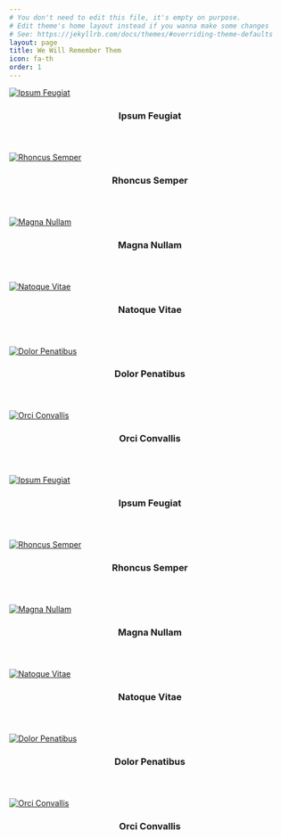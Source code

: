 ```yaml
---
# You don't need to edit this file, it's empty on purpose.
# Edit theme's home layout instead if you wanna make some changes
# See: https://jekyllrb.com/docs/themes/#overriding-theme-defaults
layout: page
title: We Will Remember Them
icon: fa-th
order: 1
---
```


<div class="row">
  <div class="3u 4u(narrower) 12u$(mobile)">
    <div class="item">
      <a href="{{ '2018/01/12/elements.html' | relative_url }}" class="image fit"><img src="{{ 'assets/images/pic02.jpg' | relative_url }}" alt="Ipsum Feugiat" /></a>
      <header>
        <h3>Ipsum Feugiat</h3>
      </header>
    </div>
    <div class="item">
      <a href="#" class="image fit"><img src="{{ 'assets/images/pic03.jpg' | relative_url }}" alt="Rhoncus Semper" /></a>
      <header>
        <h3>Rhoncus Semper</h3>
      </header>
    </div>
  </div>
  <div class="3u 4u(narrower) 12u$(mobile)">
    <div class="item">
      <a href="#" class="image fit"><img src="{{ 'assets/images/pic04.jpg' | relative_url }}" alt="Magna Nullam" /></a>
      <header>
        <h3>Magna Nullam</h3>
      </header>
    </div>
    <div class="item">
      <a href="#" class="image fit"><img src="{{ 'assets/images/pic05.jpg' | relative_url }}" alt="Natoque Vitae" /></a>
      <header>
        <h3>Natoque Vitae</h3>
      </header>
    </div>
  </div>
  <div class="3u 4u$(narrower) 12u$(mobile)">
    <div class="item">
      <a href="#" class="image fit"><img src="{{ 'assets/images/pic06.jpg' | relative_url }}" alt="Dolor Penatibus" /></a>
      <header>
        <h3>Dolor Penatibus</h3>
      </header>
    </div>
    <div class="item">
      <a href="#" class="image fit"><img src="{{ 'assets/images/pic07.jpg' | relative_url }}" alt="Orci Convallis" /></a>
      <header>
        <h3>Orci Convallis</h3>
      </header>
    </div>
  </div>
</div>

<div class="row">
  <div class="3u 4u(narrower) 12u$(mobile)">
    <div class="item">
      <a href="{{ '2018/01/12/elements.html' | relative_url }}" class="image fit"><img src="{{ 'assets/images/pic02.jpg' | relative_url }}" alt="Ipsum Feugiat" /></a>
      <header>
        <h3>Ipsum Feugiat</h3>
      </header>
    </div>
  </div>
  <div class="3u 4u$(narrower) 12u$(mobile)">
    <div class="item">
      <a href="#" class="image fit"><img src="{{ 'assets/images/pic03.jpg' | relative_url }}" alt="Rhoncus Semper" /></a>
      <header>
        <h3>Rhoncus Semper</h3>
      </header>
    </div>
  </div>
  <div class="3u$ 4u(narrower) 12u$(mobile)">
    <div class="item">
      <a href="#" class="image fit"><img src="{{ 'assets/images/pic04.jpg' | relative_url }}" alt="Magna Nullam" /></a>
      <header>
        <h3>Magna Nullam</h3>
      </header>
    </div>
  </div>
  <div class="3u 4u(narrower) 12u$(mobile)">
    <div class="item">
      <a href="#" class="image fit"><img src="{{ 'assets/images/pic05.jpg' | relative_url }}" alt="Natoque Vitae" /></a>
      <header>
        <h3>Natoque Vitae</h3>
      </header>
    </div>
  </div>
  <div class="3u 4u$(narrower) 12u$(mobile)">
    <div class="item">
      <a href="#" class="image fit"><img src="{{ 'assets/images/pic06.jpg' | relative_url }}" alt="Dolor Penatibus" /></a>
      <header>
        <h3>Dolor Penatibus</h3>
      </header>
    </div>
  </div>
  <div class="3u 4u$(narrower) 12u$(mobile)">
    <div class="item">
      <a href="#" class="image fit"><img src="{{ 'assets/images/pic07.jpg' | relative_url }}" alt="Orci Convallis" /></a>
      <header>
        <h3>Orci Convallis</h3>
      </header>
    </div>
  </div>
</div>
